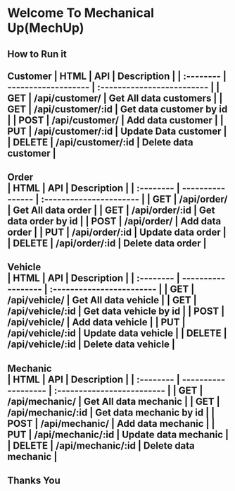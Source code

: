 # Welcome To Mechanical Up(MechUp)

**How to Run it**
<br/>
<br/>
**Customer**
| HTML   | API               | Description             |
| :-------- | ------------------- | :------------------------- |
| GET    | /api/customer/    | Get All data customers  |
| GET    | /api/customer/:id | Get data customer by id |
| POST   | /api/customer/    | Add data customer       |
| PUT    | /api/customer/:id | Update Data customer    |
| DELETE | /api/customer/:id | Delete data customer    |
---
**Order**
<br/>
| HTML   | API            | Description          |
| :-------- | ---------------- | :---------------------- |
| GET    | /api/order/    | Get All data order   |
| GET    | /api/order/:id | Get data order by id |
| POST   | /api/order/    | Add data order       |
| PUT    | /api/order/:id | Update data order    |
| DELETE | /api/order/:id | Delete data order    |
---
**Vehicle**
<br/>
| HTML   | API              | Description            |
| :-------- | ------------------ | :------------------------ |
| GET    | /api/vehicle/    | Get All data vehicle   |
| GET    | /api/vehicle/:id | Get data vehicle by id |
| POST   | /api/vehicle/    | Add data vehicle       |
| PUT    | /api/vehicle/:id | Update data vehicle    |
| DELETE | /api/vehicle/:id | Delete data vehicle    |
---
**Mechanic**
<br/>
| HTML   | API               | Description             |
| :-------- | ------------------- | :------------------------- |
| GET    | /api/mechanic/    | Get All data mechanic   |
| GET    | /api/mechanic/:id | Get data mechanic by id |
| POST   | /api/mechanic/    | Add data mechanic       |
| PUT    | /api/mechanic/:id | Update data mechanic    |
| DELETE | /api/mechanic/:id | Delete data mechanic    |
---
## Thanks You
